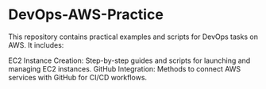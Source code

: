 # DevOps-AWS-Practice
This repository contains practical examples and scripts for DevOps tasks on AWS. It includes:

EC2 Instance Creation: Step-by-step guides and scripts for launching and managing EC2 instances.
GitHub Integration: Methods to connect AWS services with GitHub for CI/CD workflows.
